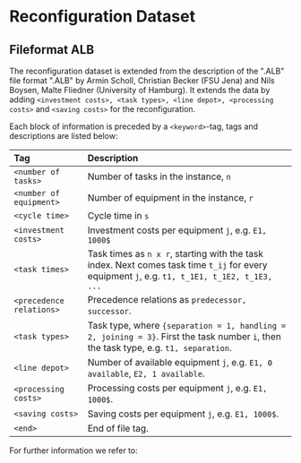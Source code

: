 # Reconfiguration Dataset

## Fileformat ALB

The reconfiguration dataset is extended from the description of the ".ALB" file format ".ALB" by Armin Scholl, Christian Becker (FSU Jena) and Nils Boysen, Malte Fliedner (University of Hamburg).
It extends the data by adding `<investment costs>, <task types>, <line depot>, <processing costs>` and `<saving costs>` for the reconfiguration.

Each block of information is preceded by a `<keyword>`-tag, tags and descriptions are listed below:

| Tag                      | Description                                                                                                                                   |
| :----------------------- | :-------------------------------------------------------------------------------------------------------------------------------------------- |
| `<number of tasks>`      | Number of tasks in the instance, `n`                                                                                                          |
| `<number of equipment>`  | Number of equipment in the instance, `r`                                                                                                      |
| `<cycle time>`           | Cycle time in `s`                                                                                                                             |
| `<investment costs>`     | Investment costs per equipment `j`, e.g. `E1, 1000$`                                                                                          |
| `<task times>`           | Task times as `n x r`, starting with the task index. Next comes task time `t_ij` for every equipment `j`, e.g. `t1, t_1E1, t_1E2, t_1E3, ...` |
| `<precedence relations>` | Precedence relations as `predecessor, successor`.                                                                                             |
| `<task types>`           | Task type, where `{separation = 1, handling = 2, joining = 3}`. First the task number `i`, then the task type, e.g. `t1, separation`.         |
| `<line depot>`           | Number of available equipment `j`, e.g. `E1, 0 available`, `E2, 1 available`.                                                                 |
| `<processing costs>`     | Processing costs per equipment `j`, e.g. `E1, 1000$`.                                                                                         |
| `<saving costs>`         | Saving costs per equipment `j`, e.g. `E1, 1000$`.                                                                                             |
| `<end>`                  | End of file tag.                                                                                                                              |

For further information we refer to: 
